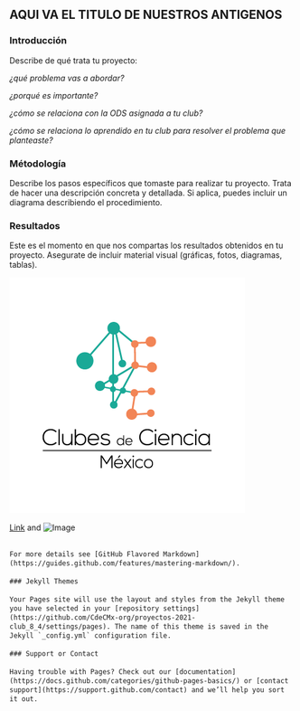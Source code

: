 ## AQUI VA EL TITULO DE NUESTROS ANTIGENOS

### Introducción
Describe de qué trata tu proyecto:

_¿qué problema vas a abordar?_

_¿porqué es importante?_

_¿cómo se relaciona con la ODS asignada a tu club?_

_¿cómo se relaciona lo aprendido en tu club para resolver el problema que planteaste?_

### Métodología
Describe los pasos específicos que tomaste para realizar tu proyecto. Trata de hacer una descripción concreta y detallada. Si aplica, puedes incluir un diagrama describiendo el procedimiento.

### Resultados
Este es el momento en que nos compartas los resultados obtenidos en tu proyecto. Asegurate de incluir material visual (gráficas, fotos, diagramas, tablas).

![](Logo_CdeCMx.png)


[Link](url) and ![Image](src)
```

For more details see [GitHub Flavored Markdown](https://guides.github.com/features/mastering-markdown/).

### Jekyll Themes

Your Pages site will use the layout and styles from the Jekyll theme you have selected in your [repository settings](https://github.com/CdeCMx-org/proyectos-2021-club_8_4/settings/pages). The name of this theme is saved in the Jekyll `_config.yml` configuration file.

### Support or Contact

Having trouble with Pages? Check out our [documentation](https://docs.github.com/categories/github-pages-basics/) or [contact support](https://support.github.com/contact) and we’ll help you sort it out.
